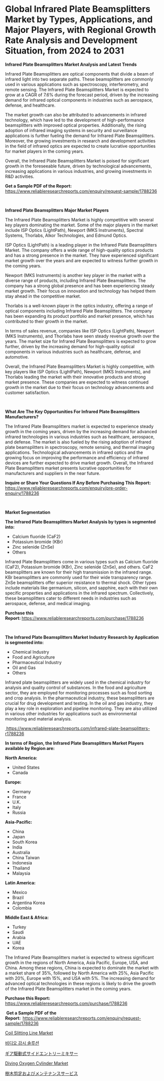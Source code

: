 <p><h1>Global Infrared Plate Beamsplitters Market by Types, Applications, and Major Players, with Regional Growth Rate Analysis and Development Situation, from 2024 to 2031</h1></p><p><strong>Infrared Plate Beamsplitters Market Analysis and Latest Trends</strong></p>
<p><p>Infrared Plate Beamsplitters are optical components that divide a beam of infrared light into two separate paths. These beamsplitters are commonly used in various applications such as spectroscopy, interferometry, and remote sensing. The Infrared Plate Beamsplitters Market is expected to grow at a CAGR of 7.6% during the forecast period, driven by the increasing demand for infrared optical components in industries such as aerospace, defense, and healthcare.</p><p>The market growth can also be attributed to advancements in infrared technology, which have led to the development of high-performance beamsplitters with improved optical properties. Additionally, the rising adoption of infrared imaging systems in security and surveillance applications is further fueling the demand for Infrared Plate Beamsplitters. Moreover, the growing investments in research and development activities in the field of infrared optics are expected to create lucrative opportunities for market players in the coming years.</p><p>Overall, the Infrared Plate Beamsplitters Market is poised for significant growth in the foreseeable future, driven by technological advancements, increasing applications in various industries, and growing investments in R&D activities.</p></p>
<p><strong>Get a Sample PDF of the Report:&nbsp;</strong> <a href="https://www.reliableresearchreports.com/enquiry/request-sample/1788236">https://www.reliableresearchreports.com/enquiry/request-sample/1788236</a></p>
<p>&nbsp;</p>
<p><strong>Infrared Plate Beamsplitters Major Market Players</strong></p>
<p><p>The Infrared Plate Beamsplitters Market is highly competitive with several key players dominating the market. Some of the major players in the market include ISP Optics (LightPath), Newport (MKS Instruments), Spectral Systems, Thorlabs, Alkor Technologies, and Edmund Optics.</p><p>ISP Optics (LightPath) is a leading player in the Infrared Plate Beamsplitters Market. The company offers a wide range of high-quality optics products and has a strong presence in the market. They have experienced significant market growth over the years and are expected to witness further growth in the coming years.</p><p>Newport (MKS Instruments) is another key player in the market with a diverse range of products, including Infrared Plate Beamsplitters. The company has a strong global presence and has been experiencing steady market growth. Their focus on innovation and technology has helped them stay ahead in the competitive market.</p><p>Thorlabs is a well-known player in the optics industry, offering a range of optical components including Infrared Plate Beamsplitters. The company has been expanding its product portfolio and market presence, which has contributed to their growth in the market.</p><p>In terms of sales revenue, companies like ISP Optics (LightPath), Newport (MKS Instruments), and Thorlabs have seen steady revenue growth over the years. The market size for Infrared Plate Beamsplitters is expected to grow further, driven by the increasing demand for high-quality optical components in various industries such as healthcare, defense, and automotive.</p><p>Overall, the Infrared Plate Beamsplitters Market is highly competitive, with key players like ISP Optics (LightPath), Newport (MKS Instruments), and Thorlabs leading the market with their innovative products and strong market presence. These companies are expected to witness continued growth in the market due to their focus on technology advancements and customer satisfaction.</p></p>
<p>&nbsp;</p>
<p><strong>What Are The Key Opportunities For Infrared Plate Beamsplitters Manufacturers?</strong></p>
<p><p>The Infrared Plate Beamsplitters market is expected to experience steady growth in the coming years, driven by the increasing demand for advanced infrared technologies in various industries such as healthcare, aerospace, and defense. The market is also fueled by the rising adoption of infrared plate beamsplitters in spectroscopy, remote sensing, and thermal imaging applications. Technological advancements in infrared optics and the growing focus on improving the performance and efficiency of infrared devices are further expected to drive market growth. Overall, the Infrared Plate Beamsplitters market presents lucrative opportunities for manufacturers and suppliers in the near future.</p></p>
<p><strong>Inquire or Share Your Questions If Any Before Purchasing This Report:</strong> <a href="https://www.reliableresearchreports.com/enquiry/pre-order-enquiry/1788236">https://www.reliableresearchreports.com/enquiry/pre-order-enquiry/1788236</a></p>
<p>&nbsp;</p>
<p><strong>Market Segmentation</strong></p>
<p><strong>The Infrared Plate Beamsplitters Market Analysis by types is segmented into:</strong></p>
<p><ul><li>Calcium fluoride (CaF2)</li><li>Potassium bromide (KBr)</li><li>Zinc selenide (ZnSe)</li><li>Others</li></ul></p>
<p><p>Infrared Plate Beamsplitters come in various types such as Calcium fluoride (CaF2), Potassium bromide (KBr), Zinc selenide (ZnSe), and others. CaF2 beamsplitters are known for their high transmission in the infrared range. KBr beamsplitters are commonly used for their wide transparency range. ZnSe beamsplitters offer superior resistance to thermal shock. Other types include materials like germanium, silicon, and sapphire, each with their own specific properties and applications in the infrared spectrum. Collectively, these beamsplitters cater to different needs in industries such as aerospace, defense, and medical imaging.</p></p>
<p><strong>Purchase this Report:&nbsp;</strong><a href="https://www.reliableresearchreports.com/purchase/1788236">https://www.reliableresearchreports.com/purchase/1788236</a></p>
<p>&nbsp;</p>
<p><strong>The Infrared Plate Beamsplitters Market Industry Research by Application is segmented into:</strong></p>
<p><ul><li>Chemical Industry</li><li>Food and Agriculture</li><li>Pharmaceutical Industry</li><li>Oil and Gas</li><li>Others</li></ul></p>
<p><p>Infrared plate beamsplitters are widely used in the chemical industry for analysis and quality control of substances. In the food and agriculture sector, they are employed for monitoring processes such as food sorting and crop analysis. In the pharmaceutical industry, these beamsplitters are crucial for drug development and testing. In the oil and gas industry, they play a key role in exploration and pipeline monitoring. They are also utilized in various other industries for applications such as environmental monitoring and material analysis.</p></p>
<p><a href="https://www.reliableresearchreports.com/infrared-plate-beamsplitters-r1788236">&nbsp;https://www.reliableresearchreports.com/infrared-plate-beamsplitters-r1788236</a></p>
<p><strong>In terms of Region, the Infrared Plate Beamsplitters Market Players available by Region are:</strong></p>
<p>
    <p> <strong> North America: </strong>
        <ul>
            <li>United States</li>
            <li>Canada</li>
        </ul>
        </p> 
    <p> <strong> Europe: </strong>
        <ul>
            <li>Germany</li>
            <li>France</li>
            <li>U.K.</li>
            <li>Italy</li>
            <li>Russia</li>
        </ul>
        </p> 
    <p> <strong> Asia-Pacific: </strong>
        <ul>
            <li>China</li>
            <li>Japan</li>
            <li>South Korea</li>
            <li>India</li>
            <li>Australia</li>
            <li>China Taiwan</li>
            <li>Indonesia</li>
            <li>Thailand</li>
            <li>Malaysia</li>
        </ul>
        </p> 
    <p> <strong> Latin America: </strong>
        <ul>
            <li>Mexico</li>
            <li>Brazil</li>
            <li>Argentina Korea</li>
            <li>Colombia</li>
        </ul>
        </p> 
    <p> <strong> Middle East & Africa: </strong>
        <ul>
            <li>Turkey</li>
            <li>Saudi</li>
            <li>Arabia</li>
            <li>UAE</li>
            <li>Korea</li>
        </ul>
    </p>
    </p>
<p><p>The Infrared Plate Beamsplitters market is expected to witness significant growth in the regions of North America, Asia Pacific, Europe, USA, and China. Among these regions, China is expected to dominate the market with a market share of 35%, followed by North America with 25%, Asia Pacific with 20%, Europe with 15%, and USA with 5%. The increasing demand for advanced optical technologies in these regions is likely to drive the growth of the Infrared Plate Beamsplitters market in the coming years.</p></p>
<p><strong>Purchase this Report: </strong><a href="https://www.reliableresearchreports.com/purchase/1788236">https://www.reliableresearchreports.com/purchase/1788236</a></p>
<p>&nbsp;<strong>Get a Sample PDF of the Report:&nbsp;&nbsp;</strong><a href="https://www.reliableresearchreports.com/enquiry/request-sample/1788236">https://www.reliableresearchreports.com/enquiry/request-sample/1788236</a></p>
<p><strong></strong></p>
<p><p><a href="https://github.com/qdaxyrhp12/Market-Research-Report-List-1/blob/main/coil-slitting-line-market.md">Coil Slitting Line Market</a></p><p><a href="https://github.com/wallacBahrtyinger567686/Market-Research-Report-List-2/blob/main/1469198175506.md">비디오 감시 솔루션</a></p><p><a href="https://github.com/KaydenJohns1964/Market-Research-Report-List-2/blob/main/2815262163066.md">ギア駆動式サイドエントリーミキサー</a></p><p><a href="https://github.com/anwarsahrul281/Market-Research-Report-List-1/blob/main/diving-oxygen-cylinder-market.md">Diving Oxygen Cylinder Market</a></p><p><a href="https://github.com/decker5351/Market-Research-Report-List-2/blob/main/3897714163067.md">樹木剪定およびメンテナンスサービス</a></p></p>